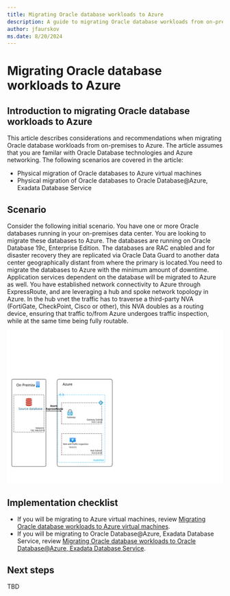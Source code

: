 ```yaml
---
title: Migrating Oracle database workloads to Azure
description: A guide to migrating Oracle database workloads from on-premises to Azure virtual machines or Oracle Database@Azure.
author: jfaurskov
ms.date: 8/20/2024
---
```


# Migrating Oracle database workloads to Azure

## Introduction to migrating Oracle database workloads to Azure

This article describes considerations and recommendations when migrating Oracle database workloads from on-premises to Azure. The article assumes that you are familar with Oracle Database technologies and Azure networking. The following scenarios are covered in the article:

- Physical migration of Oracle databases to Azure virtual machines
- Physical migration of Oracle databases to Oracle Database@Azure, Exadata Database Service

## Scenario

Consider the following initial scenario. You have one or more Oracle databases running in your on-premises data center. You are looking to migrate these databases to Azure. The databases are running on Oracle Database 19c, Enterprise Edition. The databases are RAC enabled and for disaster recovery they are replicated via Oracle Data Guard to another data center geographically distant from where the primary is located.You need to migrate the databases to Azure with the minimum amount of downtime. Application services dependent on the database will be migrated to Azure as well. You have established network connectivity to Azure through ExpressRoute, and are leveraging a hub and spoke network topology in Azure. In the hub vnet the traffic has to traverse a third-party NVA (FortiGate, CheckPoint, Cisco or other), this NVA doubles as a routing device, ensuring that traffic to/from Azure undergoes traffic inspection, while at the same time being fully routable.

![Diagram1](_images/oracle-database-migration-to-azure.svg)

## Implementation checklist

- If you will be migrating to Azure virtual machines, review [Migrating Oracle database workloads to Azure virtual machines](./migrating-oracle-to-azure-iaas.md).
- If you will be migrating to Oracle Database@Azure, Exadata Database Service, review [Migrating Oracle database workloads to Oracle Database@Azure, Exadata Database Service](./migrating-oracle-to-odaa-exadata.md).

## Next steps
TBD